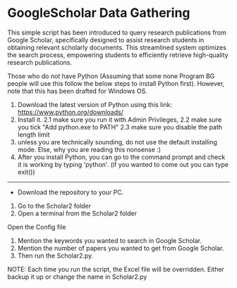 # GoogleScholar Data Gathering
This simple script has been introduced to query research publications from Google Scholar, specifically designed to assist research students in obtaining relevant scholarly documents. This streamlined system optimizes the search process, empowering students to efficiently retrieve high-quality research publications.

Those who do not have Python (Assuming that some none Program BG people will use this follow the below steps to install Python first). However, note that this has been drafted for Windows OS. 
1. Download the latest version of Python using this link: https://www.python.org/downloads/
2. Install it.
   2.1 make sure you run it with Admin Privileges,
   2.2 make sure you tick "Add python.exe to PATH"
   2.3 make sure you disable the path length limit
4. unless you are technically sounding, do not use the default installing mode. Else, why you are reading this nonsense :)
5. After you install Python, you can go to the command prompt and check it is working by typing 'python'. (if you wanted to come out you can type exit())
----------

- Download the repository to your PC.
1. Go to the Scholar2 folder
2. Open a terminal from the Scholar2 folder
  
Open the Config file 
1. Mention the keywords you wanted to search in Google Scholar.
2. Mention the number of papers you wanted to get from Google Scholar.
3. Then run the Scholar2.py. 

NOTE: Each time you run the script, the Excel file will be overridden. Either backup it up or change the name in Scholar2.py 
